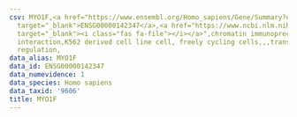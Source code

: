 ```yaml
---
csv: MYO1F,<a href="https://www.ensembl.org/Homo_sapiens/Gene/Summary?db=core;g=ENSG00000142347"
  target="_blank">ENSG00000142347</a>,<a href="https://www.ncbi.nlm.nih.gov/pubmed/23959860"
  target="_blank"><i class="fas fa-file"></i></a>",chromatin immunoprecipitation assay,direct
  interaction,K562 derived cell line cell, freely cycling cells,,,transcriptional
  regulation,
data_alias: MYO1F
data_id: ENSG00000142347
data_numevidence: 1
data_species: Homo sapiens
data_taxid: '9606'
title: MYO1F
---
```

